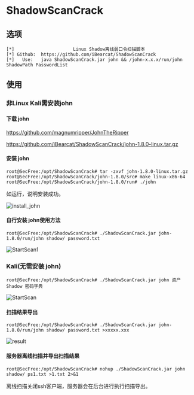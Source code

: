 # ShadowScanCrack

## 选项
```
[*]                      Linux Shadow离线弱口令扫描脚本
[*] Github:  https://github.com/iBearcat/ShadowScanCrack
[*]   Use:   java ShadowScanCrack.jar john && /john-x.x.x/run/john ShadowPath PasswordList
```
## 使用

### 非Linux Kali需安装john
#### 下载 john
https://github.com/magnumripper/JohnTheRipper

https://github.com/iBearcat/ShadowScanCrack/john-1.8.0-linux.tar.gz
#### 安装 john
```
root@SecFree:/opt/ShadowScanCrack# tar -zxvf john-1.8.0-linux.tar.gz
root@SecFree:/opt/ShadowScanCrack/john-1.8.0/src# make linux-x86-64
root@SecFree:/opt/ShadowScanCrack/john-1.8.0/run# ./john
```
如运行，说明安装成功。

![install_john](https://raw.githubusercontent.com/iBearcat/ShadowScanCrack/master/img/install_john.png)

#### 自行安装 john使用方法
```
root@SecFree:/opt/ShadowScanCrack# ./ShadowScanCrack.jar john-1.8.0/run/john shadow/ password.txt
```
![StartScan1](https://raw.githubusercontent.com/iBearcat/ShadowScanCrack/master/img/StartScan1.png)

### Kali(无需安装 john)
```
root@SecFree:/opt/ShadowScanCrack# ./ShadowScanCrack.jar john 资产Shadow 密码字典
```
![StartScan](https://raw.githubusercontent.com/iBearcat/ShadowScanCrack/master/img/StartScan.png)

#### 扫描结果导出
```
root@SecFree:/opt/ShadowScanCrack# ./ShadowScanCrack.jar john-1.8.0/run/john shadow/ password.txt >xxxxx.xxx
```
![result](https://raw.githubusercontent.com/iBearcat/ShadowScanCrack/master/img/result.png)

#### 服务器离线扫描并导出扫描结果
```
root@SecFree:/opt/ShadowScanCrack# nohup ./ShadowScanCrack.jar john shadow/ ps1.txt >1.txt 2>&1
```
离线扫描关闭ssh客户端，服务器会在后台进行执行扫描导出。


